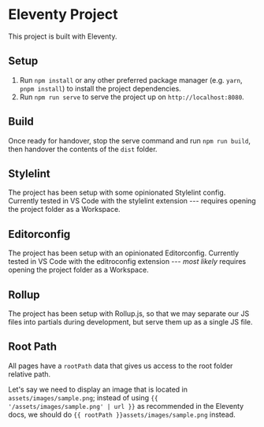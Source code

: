 # Eleventy Project

This project is built with Eleventy.

## Setup

1. Run `npm install` or any other preferred package manager (e.g. `yarn`, `pnpm install`) to install the project dependencies.
2. Run `npm run serve` to serve the project up on `http://localhost:8080`.

## Build

Once ready for handover, stop the serve command and run `npm run build`, then handover the contents of the `dist` folder.

## Stylelint

The project has been setup with some opinionated Stylelint config. Currently tested in VS Code with the stylelint extension --- requires opening the project folder as a Workspace.

## Editorconfig

The project has been setup with an opinionated Editorconfig. Currently tested in VS Code with the editroconfig extension --- _most likely_ requires opening the project folder as a Workspace.

## Rollup

The project has been setup with Rollup.js, so that we may separate our JS files into partials during development, but serve them up as a single JS file.

## Root Path

All pages have a `rootPath` data that gives us access to the root folder relative path.

Let's say we need to display an image that is located in `assets/images/sample.png`; instead of using `{{ '/assets/images/sample.png' | url }}` as recommended in the Eleventy docs, we should do `{{ rootPath }}assets/images/sample.png` instead.
